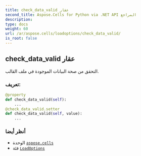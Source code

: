 ```yaml
---
title: check_data_valid عقار
second_title: Aspose.Cells for Python via .NET API المراجع
description:
type: docs
weight: 60
url: /ar/aspose.cells/loadoptions/check_data_valid/
is_root: false
---
```

##  check_data_valid عقار

التحقق من صحة البيانات الموجودة في ملف القالب.
###  تعريف:
```python
@property
def check_data_valid(self):
    ...
@check_data_valid.setter
def check_data_valid(self, value):
    ...
```

###  أنظر أيضا
* الوحدة [`aspose.cells`](../../)
* فئة [`LoadOptions`](/cells/python-net/ar/aspose.cells/loadoptions)
